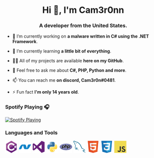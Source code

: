 <h1 align="center">Hi 👋, I'm Cam3r0nn</h1>
<h3 align="center">A developer from the United States.</h3>

- 🔭 I’m currently working on **a malware written in C# using the .NET Framework**.

- 🌱 I’m currently learning **a little bit of everything**.

- 👨‍💻 All of my projects are available **here on my GitHub**.

- 💬 Feel free to ask me about **C#, PHP, Python and more**.

- 📫 You can reach me **on discord, Cam3r0n#0481**.

- ⚡ Fun fact **I'm only 14 years old**.

### Spotify Playing 🎧
[<img src="https://spotify-now-playing.cam3r0nn.vercel.app/api/spotify" alt="Spotify Playing" width="350" />](https://open.spotify.com/user/lbel9azuupw3bnongl2vejbv6)

### Languages and Tools
<p align="left">
  <a href="https://www.w3schools.com/cs/" target="_blank"><img src="https://raw.githubusercontent.com/devicons/devicon/0e565980d0a51fe7736bb090fb394659febfbe58/icons/csharp/csharp-original.svg" alt="CSHARP" width="40" height="40" /></a> <a href="https://dotnet.microsoft.com/" target="_blank"><img src="https://raw.githubusercontent.com/devicons/devicon/0e565980d0a51fe7736bb090fb394659febfbe58/icons/dot-net/dot-net-plain.svg" alt="DOTNET" width="40" height="40" /></a> <a href="https://visualstudio.microsoft.com/" target="_blank"><img src="https://raw.githubusercontent.com/devicons/devicon/0e565980d0a51fe7736bb090fb394659febfbe58/icons/visualstudio/visualstudio-plain.svg" alt="VISUAL STUDIO" width="40" height="40" /></a> <a href="https://www.w3schools.com/python/" target="_blank"><img src="https://raw.githubusercontent.com/devicons/devicon/0e565980d0a51fe7736bb090fb394659febfbe58/icons/python/python-original.svg" alt="PYTHON" width="40" height="40" /></a> <a href="https://www.w3schools.com/php/" target="_blank"><img src="https://raw.githubusercontent.com/devicons/devicon/0e565980d0a51fe7736bb090fb394659febfbe58/icons/php/php-original.svg" alt="PHP" width="40" height="40" /></a> <a href="https://www.w3schools.com/sql/" target="_blank"><img src="https://raw.githubusercontent.com/devicons/devicon/0e565980d0a51fe7736bb090fb394659febfbe58/icons/mysql/mysql-plain.svg" alt="SQL" width="40" height="40" /></a> <a href="https://www.w3schools.com/html/" target="_blank"><img src="https://raw.githubusercontent.com/devicons/devicon/0e565980d0a51fe7736bb090fb394659febfbe58/icons/html5/html5-original.svg" alt="HTML5" width="40" height="40" /></a> <a href="https://www.w3schools.com/css/" target="_blank"><img src="https://raw.githubusercontent.com/devicons/devicon/0e565980d0a51fe7736bb090fb394659febfbe58/icons/css3/css3-original.svg" alt="CSS3" width="40" height="40" /></a> <a href="https://www.w3schools.com/js/" target="_blank"><img src="https://raw.githubusercontent.com/devicons/devicon/0e565980d0a51fe7736bb090fb394659febfbe58/icons/javascript/javascript-original.svg" alt="JAVASCRIPT" width="40" height="40" /></a>
</p>
